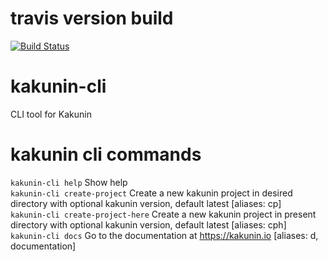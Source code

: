 # travis version build  
[![Build Status](https://travis-ci.org/TheSoftwareHouse/kakunin-cli.svg?branch=master)](https://travis-ci.org/TheSoftwareHouse/kakunin-cli.svg?branch=master)

# kakunin-cli
CLI tool for Kakunin 

# kakunin cli commands
`kakunin-cli help` Show help  
`kakunin-cli create-project` Create a new kakunin project in desired directory with optional kakunin version, default latest [aliases: cp]  
`kakunin-cli create-project-here` Create a new kakunin project in present directory with optional kakunin version, default latest [aliases: cph]  
`kakunin-cli docs`  Go to the documentation at https://kakunin.io [aliases: d, documentation]  